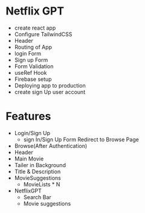 # Netflix GPT

- create react app
- Configure TailwindCSS
- Header 
- Routing of App
- login Form
- Sign up Form
- Form Validation
- useRef Hook   
- Firebase setup
- Deploying app to production
- create sign Up user account

# Features
- Login/Sign Up
    - sign In/Sign Up Form
    Redirect to Browse Page
- Browse(After Authentication)
 - Header
 - Main Movie
  - Tailer in Background
  - Title & Description
  - MovieSuggestions
    - MovieLists * N
- NetflixGPT
    - Search Bar  
    - Movie suggestions
